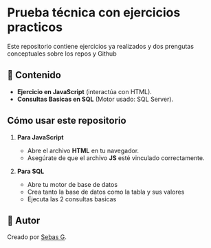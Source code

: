 # Prueba técnica con ejercicios practicos 

Este repositorio contiene ejercicios ya realizados y dos prengutas conceptuales sobre los repos y Github 

## 📂 Contenido
-  **Ejercicio en JavaScript** (interactúa con HTML).  
- **Consultas Basicas en SQL** (Motor usado: SQL Server).

##  Cómo usar este repositorio
1. **Para JavaScript**  
   - Abre el archivo **HTML** en tu navegador.  
   - Asegúrate de que el archivo **JS** esté vinculado correctamente.  

2. **Para SQL**
   - Abre tu motor de base de datos
   - Crea tanto la base de datos como la tabla y sus valores
   - Ejecuta las 2 consultas basicas 

## 📌 Autor
Creado por [Sebas G](https://github.com/5h4rKYCode).  
